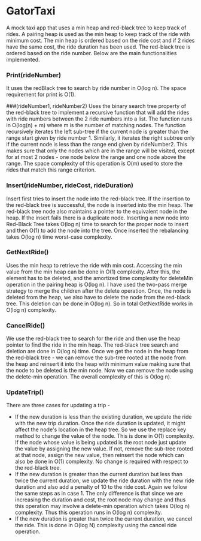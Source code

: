 # GatorTaxi
A mock taxi app that uses a min heap and red-black tree to keep track of rides. A pairing heap is used as the min heap to keep track of the ride with minimum cost. The min heap is ordered based on the ride cost and if 2 rides have the same cost, the ride duration has been used. The red-black tree is ordered based on the ride number. Below are the main functionalities implemented.

### Print(rideNumber)
It uses the redBlack tree to search by ride number in O(log n). The space requirement for print is O(1).

###(rideNumber1, rideNumber2)
Uses the binary search tree property of the red-black tree to implement a recursive function that will add the rides with ride numbers between the 2 ride numbers into a list. The function runs in O(log(n) + m) where m is the number of matching nodes. The function recursively iterates the left sub-tree if the current node is greater than the range start given by ride number 1. Similarly, it iterates the right subtree only if the current node is less than the range end given by rideNumber2. This makes sure that only the nodes which are in the range will be visited, except for at most 2 nodes - one node below the range and one node above the range. The space complexity of this operation is O(m) used to store the rides that match this range criterion.

### Insert(rideNumber, rideCost, rideDuration) 
Insert first tries to insert the node into the red-black tree. If the insertion to the red-black tree is successful, the node is inserted into the min heap. The red-black tree node also maintains a pointer to the equivalent node in the heap. If the insert fails there is a duplicate node. Inserting a new node into Red-Black Tree takes O(log n) time to search for the proper node to insert and then O(1) to add the node into the tree. Once inserted the rebalancing takes O(log n) time worst-case complexity.
### GetNextRide() 
Uses the min heap to retrieve the ride with min cost. Accessing the min value from the min heap can be done in O(1) complexity. After this, the element has to be deleted, and the amortized time complexity for deleteMin operation in the pairing heap is O(log n). I have used the two-pass merge strategy to merge the children after the delete operation. Once, the node is
deleted from the heap, we also have to delete the node from the red-black tree. This deletion can be done in O(log n). So in total GetNextRide works in O(log n) complexity.

### CancelRide() 
We use the red-black tree to search for the ride and then use the heap pointer to find the ride in the min heap. The red-black tree search and deletion are done in O(log n) time. Once we get the node in the heap from the red-black tree - we can remove the sub-tree rooted at the node from the heap and reinsert it into the heap with minimum value making sure that the node to be deleted is the min node. Now we can remove the node using the delete-min operation. The overall complexity of this is O(log n).
### UpdateTrip() 
There are three cases for updating a trip - 
- If the new duration is less than the existing duration, we update the ride with the
new trip duration. Once the ride duration is updated, it might affect the node's location in the heap tree. So we use the replace key method to change the value of the node. This is done in O(1) complexity. If the node whose value is being updated is the root node just update the value by assigning the new value. If not, remove the sub-tree rooted at that node, assign the new value, then reinsert the node which can also be done in O(1) complexity. No change is required with respect to the red-black tree.
- If the new duration is greater than the current duration but less than twice the current duration, we update the ride duration with the new ride duration and also add a penalty of 10 to the ride cost. Again we follow the same steps as in case 1. The only difference is that since we are increasing the duration and cost, the root node may change and thus this operation may involve a delete-min operation which takes O(log n) complexity. Thus this operation runs in O(log n) complexity.
- If the new duration is greater than twice the current duration, we cancel the ride. This is done in O(log N) complexity using the cancel ride operation.

